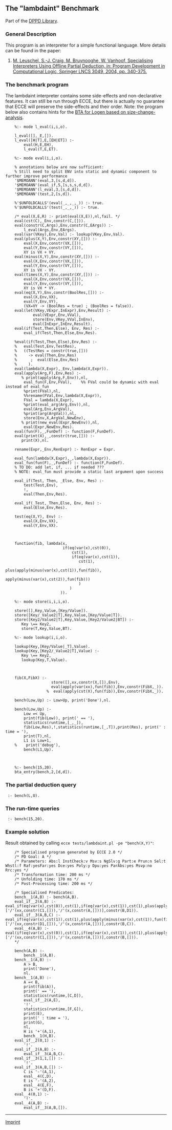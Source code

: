 The "lambdaint" Benchmark
-------------------------

Part of the [DPPD Library](https://github.com/leuschel/DPPD).

### General Description

This program is an interpreter for a simple functional language. More
details can be found in the paper:

1.  [M. Leuschel, S.-J. Craig, M. Bruynooghe, W. Vanhoof, Specialising
    Interpreters Using Offline Partial Deduction, in: Program
    Development in Computational Logic, Springer LNCS 3049, 2004, pp.
    340-375.](http://www.stups.uni-duesseldorf.de/w/Special:Publication/LeCrBrVa04_19)

### The benchmark program

The lambdaint interpreter contains some side-effects and non-declarative
features. It can still be run through ECCE, but there is actually no
guarantee that ECCE will preserve the side-effects and their order.
Note: the program below also contains hints for the [BTA for Logen based
on
size-change-analysis](http://www.stups.uni-duesseldorf.de/w/Special:Publication/LeVi08_234).


        %:- mode l_eval(i,i,o).

        l_eval([],_E,[]).
        l_eval([H|T],E,[EH|ET]) :-
            eval(H,E,EH),
            l_eval(T,E,ET).

        %:- mode eval(i,i,o).

        % annotations below are now sufficient:
        % Still need to split ENV into static and dynamic component to further improve performance
        '$MEMOANN'(eval,3,[s,d,d]).
        '$MEMOANN'(eval_if,5,[s,s,s,d,d]).
        '$MEMOANN'(l_eval,3,[s,d,d]).
        '$MEMOANN'(test,2,[s,d]).

        %'$UNFOLDCALLS'(eval(_,_,_,_)) :- true.
        %'$UNFOLDCALLS'(test(_,_,_)) :- true.

        /* eval(X,E,R) :- print(eval(X,E)),nl,fail. */
        eval(cst(C),_Env,constr(C,[])).
        eval(constr(C,Args),Env,constr(C,EArgs)) :-
            l_eval(Args,Env,EArgs).
        eval(var(VKey),Env,Val) :- lookup(VKey,Env,Val).
        eval(plus(X,Y),Env,constr(XY,[])) :-
            eval(X,Env,constr(VX,[])),
            eval(Y,Env,constr(VY,[])),
            XY is VX + VY.
        eval(minus(X,Y),Env,constr(XY,[])) :-
            eval(X,Env,constr(VX,[])),
            eval(Y,Env,constr(VY,[])),
            XY is VX - VY.
        eval(times(X,Y),Env,constr(XY,[])) :-
            eval(X,Env,constr(VX,[])),
            eval(Y,Env,constr(VY,[])),
            XY is VX * VY.
        eval(eq(X,Y),Env,constr(BoolRes,[])) :-
            eval(X,Env,VX),
            eval(Y,Env,VY),
            (VX=VY -> (BoolRes = true) ; (BoolRes = false)).
        eval(let(VKey,VExpr,InExpr),Env,Result) :-
                eval(VExpr,Env,VVal),
                store(Env,VKey,VVal,InEnv),
                eval(InExpr,InEnv,Result).
        eval(if(Test,Then,Else), Env, Res) :-
            eval_if(Test,Then,Else,Env,Res).

        %eval(if(Test,Then,Else),Env,Res) :-
        %   eval(Test,Env,TestRes),
        %   ((TestRes = constr(true,[]))
        %     -> eval(Then,Env,Res)
        %      ;  eval(Else,Env,Res)
        %     ).
        eval(lambda(X,Expr),_Env,lambda(X,Expr)).
        eval(apply(Arg,F),Env,Res) :-
           % print(apply(Arg,F,Env)),nl,
            eval_fun(F,Env,FVal),    %% FVal could be dynamic with eval instead of eval_fun
            %print(FVal),nl,
            %%rename(FVal,Env,lambda(X,Expr)),
            FVal = lambda(X,Expr),
            %print(eval_arg(Arg,Env)),nl,
            eval(Arg,Env,ArgVal),
            %print(arg(ArgVal)),nl,
            store(Env,X,ArgVal,NewEnv),
           % print(new_eval(Expr,NewEnv)),nl,
            eval(Expr,NewEnv,Res).
        eval(fun(F),_,FunDef) :- function(F,FunDef).
        eval(print(X),_,constr(true,[])) :-
           print(X),nl.

        rename(Expr,_Env,RenExpr) :- RenExpr = Expr.

        eval_fun(lambda(X,Expr),_,lambda(X,Expr)).
        eval_fun(fun(F),_,FunDef) :- function(F,FunDef).
        % TO DO: add let, if, ... if needed ???
        % NOTE: eval_fun must provide a static last argument upon success

        eval_if(Test, Then, _Else, Env, Res) :-
            test(Test,Env),
            !,
            eval(Then,Env,Res).

        eval_if(_Test,_Then,Else, Env, Res) :-
            eval(Else,Env,Res).

        test(eq(X,Y), Env) :-
            eval(X,Env,VX),
            eval(Y,Env,VX).



        function(fib, lambda(x,
                             if(eq(var(x),cst(0)),
                                 cst(1),
                                 if(eq(var(x),cst(1)),
                                    cst(1),
                                    plus(apply(minus(var(x),cst(1)),fun(fib)),
                                         apply(minus(var(x),cst(2)),fun(fib)))
                                    )
                                )
                            )).

        %:- mode store(i,i,i,o).

        store([],Key,Value,[Key/Value]).
        store([Key/_Value2|T],Key,Value,[Key/Value|T]).
        store([Key2/Value2|T],Key,Value,[Key2/Value2|BT]) :-
           Key \== Key2,
           store(T,Key,Value,BT).

        %:- mode lookup(i,i,o).

        lookup(Key,[Key/Value|_T],Value).
        lookup(Key,[Key2/_Value2|T],Value) :-
           Key \== Key2,
           lookup(Key,T,Value).



        fib(X,FibX) :-
                        store([],xx,constr(X,[]),Env),
                        eval(apply(var(xx),fun(fib)),Env,constr(FibX,_)).
                      %  eval(apply(cst(X),fun(fib)),Env,constr(FibX,_)).

        bench(Low,Up) :- Low>Up, print('Done'),nl.

        bench(Low,Up) :-
            Low =< Up, 
            print(fib(Low)), print(' == '), 
            statistics(runtime,[_,_]),
            fib(Low,Res),!,statistics(runtime,[_,T]),print(Res), print(' : time = '),
            print(T),nl,
            L1 is Low+1,
        %    print('debug'),
            bench(L1,Up).



        %:- bench(15,20).
        bta_entry(bench,2,[d,d]).

### The partial deduction query

     :- bench(L,U).

### The run-time queries

     :- bench(15,20).

### Example solution

Result obtained by calling `ecce tests/lambdaint.pl -pe "bench(X,Y)"`:

        /* Specialised program generated by ECCE 2.0 */
        /* PD Goal: A */
        /* Parameters: Abs:l InstCheck:v Msv:s NgSlv:g Part:e Prun:n Sel:t Whstl:f Raf:yesFar:yes Dce:yes Poly:y Dpu:yes ParAbs:yes Msvp:no Rrc:yes */
        /* Transformation time: 200 ms */
        /* Unfolding time: 170 ms */
        /* Post-Processing time: 200 ms */

        /* Specialised Predicates: 
        bench__1(A,B) :- bench(A,B).
        eval_if__2(A,B) :- eval_if(eq(var(x),cst(0)),cst(1),if(eq(var(x),cst(1)),cst(1),plus(apply(minus(var(x),cst(1)),fun(fib)),apply(minus(var(x),cst(2)),fun(fib)))),['/'(xx,constr(C1,[])),'/'(x,constr(A,[]))],constr(B,D1)).
        eval_if__3(A,B,C) :- eval_if(eq(var(x),cst(1)),cst(1),plus(apply(minus(var(x),cst(1)),fun(fib)),apply(minus(var(x),cst(2)),fun(fib))),['/'(xx,constr(D1,[])),'/'(x,constr(A,[]))],constr(B,C)).
        eval__4(A,B) :- eval(if(eq(var(x),cst(0)),cst(1),if(eq(var(x),cst(1)),cst(1),plus(apply(minus(var(x),cst(1)),fun(fib)),apply(minus(var(x),cst(2)),fun(fib))))),['/'(xx,constr(C1,[])),'/'(x,constr(A,[]))],constr(B,[])).
        */

        bench(A,B) :- 
            bench__1(A,B).
        bench__1(A,B) :- 
            A > B, 
            print('Done'), 
            nl.
        bench__1(A,B) :- 
            A =< B, 
            print(fib(A)), 
            print(' == '), 
            statistics(runtime,[C,D]), 
            eval_if__2(A,E), 
            '!', 
            statistics(runtime,[F,G]), 
            print(E), 
            print(' : time = '), 
            print(G), 
            nl, 
            H is '+'(A,1), 
            bench__1(H,B).
        eval_if__2(0,1) :- 
            '!'.
        eval_if__2(A,B) :- 
            eval_if__3(A,B,C).
        eval_if__3(1,1,[]) :- 
            '!'.
        eval_if__3(A,B,[]) :- 
            C is '-'(A,1), 
            eval__4(C,D), 
            E is '-'(A,2), 
            eval__4(E,F), 
            B is '+'(D,F).
        eval__4(0,1) :- 
            '!'.
        eval__4(A,B) :- 
            eval_if__3(A,B,[]). 

------------------------------------------------------------------------

[Imprint](http://www.stups.uni-duesseldorf.de/w/Imprint)
